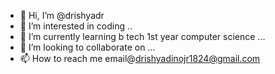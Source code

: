 - 👋 Hi, I’m @drishyadr
- 👀 I’m interested in coding ..
- 🌱 I’m currently learning b tech 1st year computer science ...
- 💞️ I’m looking to collaborate on ...
- 📫 How to reach me email@drishyadinojr1824@gmail.com


<!---
drishyadr/drishyadr is a ✨ special ✨ repository because its `README.md` (this file) appears on your GitHub profile.
You can click the Preview link to take a look at your changes.
--->
